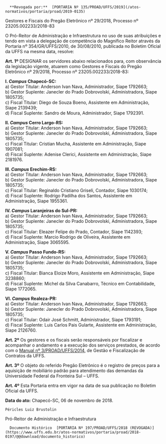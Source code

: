       **Revogada por:**  [PORTARIA Nº 135/PROAD/UFFS/2019](/atos-normativos/portaria/proad/2019-0135) 

   Gestores e Fiscais do Pregão Eletrônico nº 29/2018, Processo nº 23205.002233/2018-83  

O Pró-Reitor de Administração e Infraestrutura no uso de suas atribuições e tendo em vista a delegação de competência do Magnífico Reitor através da Portaria nº 354/GR/UFFS/2010, de 30/08/2010, publicada no Boletim Oficial da UFFS na mesma data, resolve:

 **Art. 1º** DESIGNAR os servidores abaixo relacionados para, com observância da legislação vigente, atuarem como Gestores e Fiscais do Pregão Eletrônico nº 29/2018, Processo nº 23205.002233/2018-83:

 **I. *Campus* Chapecó-SC:**  
a) Gestor Titular: Anderson Ivan Nava, Administrador, Siape 1792663;  
b) Gestor Suplente: Janecler do Prado Dobrovolski, Administradora, Siape 1805735;  
c) Fiscal Titular: Diego de Souza Boeno, Assistente em Administração, Siape 2139439;  
d) Fiscal Suplente: Sandro de Moura, Administrador, Siape 1792391.

 **II. *Campus* Cerro Largo-RS:**  
a) Gestor Titular: Anderson Ivan Nava, Administrador, Siape 1792663;  
b) Gestor Suplente: Janecler do Prado Dobrovolski, Administradora, Siape 1805735;  
c) Fiscal Titular: Cristian Mucha, Assistente em Administração, Siape 1907081;  
d) Fiscal Suplente: Adenise Clerici, Assistente em Administração, Siape 2181976.

 **III. *Campus* Erechim-RS:**  
a) Gestor Titular: Anderson Ivan Nava, Administrador, Siape 1792663;  
b) Gestor Suplente: Janecler do Prado Dobrovolski, Administradora, Siape 1805735;  
c) Fiscal Titular: Reginaldo Cristiano Griseli, Contador, Siape 1030174;  
d) Fiscal Suplente: Rodrigo Padilha dos Santos, Assistente em Administração, Siape 1955361.

 **IV. *Campus* Laranjeiras do Sul-PR:**  
a) Gestor Titular: Anderson Ivan Nava, Administrador, Siape 1792663;  
b) Gestor Suplente: Janecler do Prado Dobrovolski, Administradora, Siape 1805735;  
c) Fiscal Titular: Eleazer Felipe do Prado, Contador, Siape 1142393;  
d) Fiscal Suplente: Marcio Rodrigo de Oliveira, Assistente em Administração, Siape 3065595.

 **V. *Campus* Passo Fundo-RS:**  
a) Gestor Titular: Anderson Ivan Nava, Administrador, Siape 1792663;  
b) Gestor Suplente: Janecler do Prado Dobrovolski, Administradora, Siape 1805735;  
c) Fiscal Titular: Bianca Eloize Moro, Assistente em Administração, Siape 3238860;  
d) Fiscal Suplente: Michel da Silva Canabarro, Técnico em Contabilidade, Siape 1772065.

 **VI. *Campus* Realeza-PR:**  
a) Gestor Titular: Anderson Ivan Nava, Administrador, Siape 1792663;  
b) Gestor Suplente: Janecler do Prado Dobrovolski, Administradora, Siape 1805735;  
c) Fiscal Titular: Odair José Schmitt, Administrador, Siape 1793191;  
d) Fiscal Suplente: Luis Carlos Pais Gularte, Assistente em Administração, Siape 2126760.

 **Art. 2º** Os gestores e os fiscais serão responsáveis por fiscalizar e acompanhar o andamento e a execução dos serviços prestados, de acordo com o [Manual nº 3/PROAD/UFFS/2014](https://www.uffs.edu.br/atos-normativos/manual/proad/2014-0003), de Gestão e Fiscalização de Contratos da UFFS.

 **Art. 3º** O objeto do referido Pregão Eletrônico é o registro de preços para a aquisição de mobiliário padrão para atendimento das demandas da Universidade Federal da Fronteira Sul – UFFS.

 **Art. 4º** Esta Portaria entra em vigor na data de sua publicação no Boletim Oficial da UFFS.

   **Data do ato:** Chapecó-SC, 06 de novembro de 2018.   
 

    Péricles Luiz Brustolin   
 Pró-Reitor de Administração e Infraestrutura 

      Documento Histórico  [PORTARIA Nº 197/PROAD/UFFS/2018 (REVOGADA)](https://www.uffs.edu.br/atos-normativos/portaria/proad/2018-0197/@@download/documento_historico)     
      